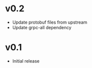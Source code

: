 v0.2
====

 * Update protobuf files from upstream
 * Update grpc-all dependency

v0.1
====

 * Initial release
